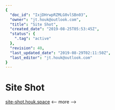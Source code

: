 ```yaml
---
{
  "doc_id": "IxjDHrwpRZMLG0vlSBn03",
  "owner": "jt.houk@outlook.com",
  "title": "Site Shot",
  "created_date": "2019-08-25T05:53:45Z",
  "status": {
    ".tag": "active"
  },
  "revision": 40,
  "last_updated_date": "2019-08-29T02:11:50Z",
  "last_editor": "jt.houk@outlook.com"
}
---
```

# Site Shot
[site-shot.houk.space](https://site-shot.houk.space)
<-- more -->

